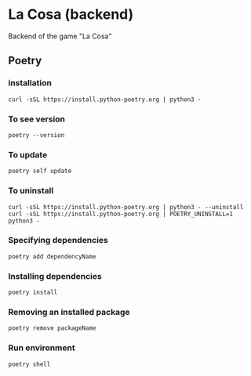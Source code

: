 # La Cosa (backend)
Backend of the game "La Cosa"

## Poetry
### installation
```console
curl -sSL https://install.python-poetry.org | python3 -
```

### To see version
```console
poetry --version
```

### To update
```console
poetry self update
```

### To uninstall
```console
curl -sSL https://install.python-poetry.org | python3 - --uninstall
curl -sSL https://install.python-poetry.org | POETRY_UNINSTALL=1 python3 -
```

### Specifying dependencies
```console
poetry add dependencyName
```

### Installing dependencies
```console
poetry install
```

### Removing an installed package
```console
poetry remove packageName
```

### Run environment
```console
poetry shell
```
